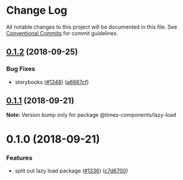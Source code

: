 # Change Log

All notable changes to this project will be documented in this file.
See [Conventional Commits](https://conventionalcommits.org) for commit guidelines.

<a name="0.1.2"></a>
## [0.1.2](https://github.com/newsuk/times-components/compare/@times-components/lazy-load@0.1.1...@times-components/lazy-load@0.1.2) (2018-09-25)


### Bug Fixes

* storybooks ([#1348](https://github.com/newsuk/times-components/issues/1348)) ([a6987cf](https://github.com/newsuk/times-components/commit/a6987cf))





<a name="0.1.1"></a>
## [0.1.1](https://github.com/newsuk/times-components/compare/@times-components/lazy-load@0.1.0...@times-components/lazy-load@0.1.1) (2018-09-21)

**Note:** Version bump only for package @times-components/lazy-load





<a name="0.1.0"></a>
# 0.1.0 (2018-09-21)


### Features

* split out lazy load package ([#1336](https://github.com/newsuk/times-components/issues/1336)) ([c7d6700](https://github.com/newsuk/times-components/commit/c7d6700))
